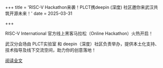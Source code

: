 +++
title = 'RISC-V Hackathon来袭！PLCT携deepin (深度) 社区邀你来武汉共筑开源未来！'
date = 2025-03-31

+++

RISC-V International 官方线上黑客马拉松（Online Hackathon）火热开启！

武汉分会场由 PLCT实验室 和 deepin（深度）社区负责举办，提供本土化支持、技术指导及线下交流空间，助力你的创意落地！

[阅读全文](https://mp.weixin.qq.com/s/WXSBARjAUIG5n6m-TivGew)

